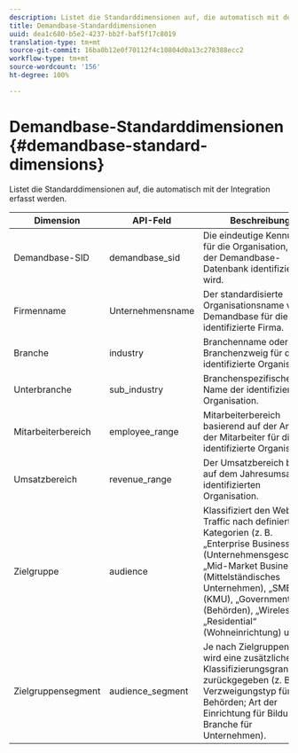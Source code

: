 ```yaml
---
description: Listet die Standarddimensionen auf, die automatisch mit der Integration erfasst werden.
title: Demandbase-Standarddimensionen
uuid: dea1c680-b5e2-4237-bb2f-baf5f17c8019
translation-type: tm+mt
source-git-commit: 16ba0b12e0f70112f4c10804d0a13c278388ecc2
workflow-type: tm+mt
source-wordcount: '156'
ht-degree: 100%

---
```



# Demandbase-Standarddimensionen {#demandbase-standard-dimensions}

Listet die Standarddimensionen auf, die automatisch mit der Integration erfasst werden.

| Dimension | API-Feld | Beschreibung |
|---|---|---|
| Demandbase-SID | demandbase_sid | Die eindeutige Kennung für die Organisation, die in der Demandbase-Datenbank identifiziert wird. |
| Firmenname | Unternehmensname | Der standardisierte Organisationsname von Demandbase für die identifizierte Firma. |
| Branche | industry | Branchenname oder Branchenzweig für die identifizierte Organisation. |
| Unterbranche | sub_industry | Branchenspezifischer Name der identifizierten Organisation. |
| Mitarbeiterbereich | employee_range | Mitarbeiterbereich basierend auf der Anzahl der Mitarbeiter für die identifizierte Organisation. |
| Umsatzbereich | revenue_range | Der Umsatzbereich basiert auf dem Jahresumsatz der identifizierten Organisation. |
| Zielgruppe | audience | Klassifiziert den Web-Traffic nach definierten Kategorien (z. B. „Enterprise Business“ (Unternehmensgeschäft), „Mid-Market Business“ (Mittelständisches Unternehmen), „SMB“ (KMU), „Government“ (Behörden), „Wireless“, „Residential“ (Wohneinrichtung) usw.). |
| Zielgruppensegment | audience_segment | Je nach Zielgruppentyp wird eine zusätzliche Klassifizierungsgranularität zurückgegeben (z. B. Verzweigungstyp für Behörden; Art der Einrichtung für Bildung; Branche für Unternehmen). |

